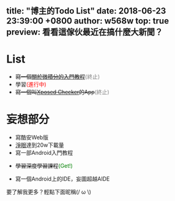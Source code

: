 title: "博主的Todo List"
date: 2018-06-23 23:39:00 +0800
author: w568w
top: true
preview: 看看這傢伙最近在搞什麼大新聞？
---
# List
+ ~~寫一個[關於微積分的入門教程](https://zybuluo.com/w568w/note/1081202)~~<span style="color:grey;">(終止)</span>
+ 學習<span style="color:red;">(進行中)</span>
+ ~~寫一個叫[Xposed Checker](https://www.coolapk.com/apk/190247)的App~~<span style="color:grey;">(終止)</span>

# 妄想部分
+ 寫酷安Web版
+ [淨眼](https://www.coolapk.com/apk/149408)達到20w下載量
+ 寫一部Android入門教程
- ~~學習深度學習課程~~<span style="color:green;">(Get!)</span>
+ 寫一個Android上的IDE，妄圖超越AIDE  
  
要了解我更多？輕點下面昵稱(/ ω \\)
